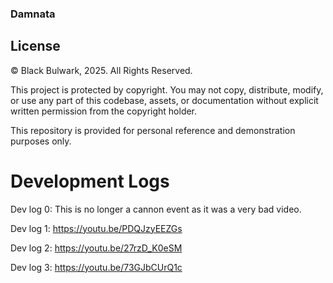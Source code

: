 ### Damnata

## License

© Black Bulwark, 2025. All Rights Reserved.

This project is protected by copyright. You may not copy, distribute, modify, or use any part of this codebase, assets, or documentation without explicit written permission from the copyright holder.

This repository is provided for personal reference and demonstration purposes only.

# Development Logs

Dev log 0: This is no longer a cannon event as it was a very bad video.

Dev log 1: https://youtu.be/PDQJzyEEZGs

Dev log 2: https://youtu.be/27rzD_K0eSM

Dev log 3: https://youtu.be/73GJbCUrQ1c
